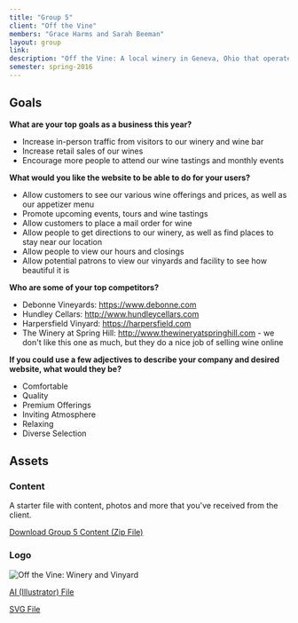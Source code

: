 ```yaml
---
title: "Group 5"
client: "Off the Vine"
members: "Grace Harms and Sarah Beeman"
layout: group
link: 
description: "Off the Vine: A local winery in Geneva, Ohio that operates a small walk-in wine-bar."
semester: spring-2016
---
```


## Goals

**What are your top goals as a business this year?**

* Increase in-person traffic from visitors to our winery and wine bar
* Increase retail sales of our wines
* Encourage more people to attend our wine tastings and monthly events

**What would you like the website to be able to do for your users?**

* Allow customers to see our various wine offerings and prices, as well as our appetizer menu
* Promote upcoming events, tours and wine tastings
* Allow customers to place a mail order for wine
* Allow people to get directions to our winery, as well as find places to stay near our location
* Allow people to view our hours and closings
* Allow potential patrons to view our vinyards and facility to see how beautiful it is

**Who are some of your top competitors?**

* Debonne Vineyards: https://www.debonne.com
* Hundley Cellars: http://www.hundleycellars.com
* Harpersfield Vinyard: https://harpersfield.com
* The Winery at Spring Hill: http://www.thewineryatspringhill.com - we don't like this one as much, but they do a nice job of selling wine online

**If you could use a few adjectives to describe your company and desired website, what would they be?**

* Comfortable
* Quality
* Premium Offerings
* Inviting Atmosphere
* Relaxing
* Diverse Selection


## Assets

### Content

A starter file with content, photos and more that you've received from the client.  

<a href="class/groups/assets/group5/Group-5-Content.zip">Download Group 5 Content (Zip File)</a>

### Logo
<img src="class/groups/assets/group5/off-the-vine.svg" alt="Off the Vine: Winery and Vinyard" />

<a href="class/groups/assets/group5/Off-The-Vine-Final.ai">AI (Illustrator) File</a>

<a href="class/groups/assets/group5/off-the-vine.svg">SVG File</a>
